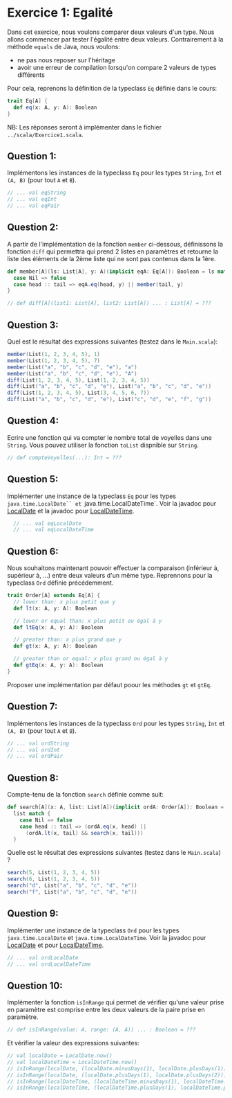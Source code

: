 # Exercice 1: Egalité

Dans cet exercice, nous voulons comparer deux valeurs d'un type.
Nous allons commencer par tester l'égalité entre deux valeurs.
Contrairement à la méthode `equals` de Java, nous voulons:
  - ne pas nous reposer sur l'héritage
  - avoir une erreur de compilation lorsqu'on compare 2 valeurs de types différents

Pour cela, reprenons la définition de la typeclass `Eq` définie dans le cours: 

```scala
trait Eq[A] {
  def eq(x: A, y: A): Boolean
}
```

NB: Les réponses seront à implémenter dans le fichier `../scala/Exercice1.scala`.

## Question 1: 

Implémentons les instances de la typeclass `Eq` pour les types `String`,
`Ìnt` et `(A, B)` (pour tout `A` et `B`).

```scala
// ... val eqString
// ... val eqInt
// ... val eqPair
```

## Question 2:

A partir de l'implémentation de la fonction `member` ci-dessous, définissons
la fonction `diff` qui permettra qui prend 2 listes en paramètres et retourne
la liste des éléments de la 2ème liste qui ne sont pas contenus dans la 1ère.

```scala
def member[A](ls: List[A], y: A)(implicit eqA: Eq[A]): Boolean = ls match {
  case Nil => false
  case head :: tail => eqA.eq(head, y) || member(tail, y)
}

// def diff[A](list1: List[A], list2: List[A]) ... : List[A] = ???
```

## Question 3:

Quel est le résultat des expressions suivantes (testez dans le `Main.scala`):

```scala
member(List(1, 2, 3, 4, 5), 1)
member(List(1, 2, 3, 4, 5), 7)
member(List("a", "b", "c", "d", "e"), "a")
member(List("a", "b", "c", "d", "e"), "A")
diff(List(1, 2, 3, 4, 5), List(1, 2, 3, 4, 5))
diff(List("a", "b", "c", "d", "e"), List("a", "b", "c", "d", "e"))
diff(List(1, 2, 3, 4, 5), List(3, 4, 5, 6, 7))
diff(List("a", "b", "c", "d", "e"), List("c", "d", "e", "f", "g"))
```

## Question 4:

Ecrire une fonction qui va compter le nombre total de voyelles dans une `String`.
Vous pouvez utiliser la fonction `toList` dispnible sur `String`.

```scala
// def compteVoyelles(...): Int = ???
```

## Question 5:

Implémenter une instance de la typeclass `Eq` pour les types `java.time.LocalDate``
et `java.time.LocalDateTime`.
Voir la javadoc pour [LocalDate](https://docs.oracle.com/javase/8/docs/api/java/time/LocalDate.html) et la javadoc pour [LocalDateTime](https://docs.oracle.com/javase/8/docs/api/java/time/LocalDateTime.html).

```scala
  // ... val eqLocalDate
  // ... val eqLocalDateTime
```

## Question 6:

Nous souhaitons maintenant pouvoir effectuer la comparaison (inférieur à, supérieur à, ...)
entre deux valeurs d'un même type. Reprennons pour la typeclass `Ord` définie précédemment.

```scala
trait Order[A] extends Eq[A] {
  // lower than: x plus petit que y
  def lt(x: A, y: A): Boolean

  // lower or equal than: x plus petit ou égal à y
  def ltEq(x: A, y: A): Boolean

  // greater than: x plus grand que y
  def gt(x: A, y: A): Boolean

  // greater than or equal: x plus grand ou égal à y
  def gtEq(x: A, y: A): Boolean
}
```

Proposer une implémentation par défaut poour les méthodes `gt` et `gtEq`.

## Question 7:

Implémentons les instances de la typeclass `Ord` pour les types `String`,
`Ìnt` et `(A, B)` (pour tout `A` et `B`).

```scala
// ... val ordString
// ... val ordInt
// ... val ordPair
```

## Question 8:

Compte-tenu de la fonction `search` définie comme suit:

```scala
def search[A](x: A, list: List[A])(implicit ordA: Order[A]): Boolean = 
  list match {
    case Nil => false
    case head :: tail => (ordA.eq(x, head) || 
      (ordA.lt(x, tail) && search(x, tail)))
  }
```

Quelle est le résultat des expressions suivantes  (testez dans le `Main.scala`) ?

```scala
search(5, List(1, 2, 3, 4, 5))
search(6, List(1, 2, 3, 4, 5))
search("d", List("a", "b", "c", "d", "e"))
search("f", List("a", "b", "c", "d", "e"))
```

## Question 9:

Implémenter une instance de la typeclass `Ord` pour les types `java.time.LocalDate`
et `java.time.LocalDateTime`.
Voir la javadoc pour [LocalDate](https://docs.oracle.com/javase/8/docs/api/java/time/LocalDate.html)
et pour [LocalDateTime](https://docs.oracle.com/javase/8/docs/api/java/time/LocalDateTime.html).

```scala
// ... val ordLocalDate
// ... val ordLocalDateTime
```

## Question 10:

Implémenter la fonction `isInRange` qui permet de vérifier qu'une valeur prise en paramètre est
comprise entre les deux valeurs de la paire prise en paramètre.

```scala
// def isInRange(value: A, range: (A, A)) ... : Boolean = ???
```

Et vérifier la valeur des expressions suivantes:

```scala
// val localDate = LocalDate.now()
// val localDateTime = LocalDateTime.now()
// isInRange(localDate, (localDate.minusDays(1), localDate.plusDays(1)))
// isInRange(localDate, (localDate.plusDays(1), localDate.plusDays(2)))
// isInRange(localDateTime, (localDateTime.minusDays(1), localDateTime.plusDays(1)))
// isInRange(localDateTime, (localDateTime.plusDays(1), localDateTime.plusDays(2)))
```
